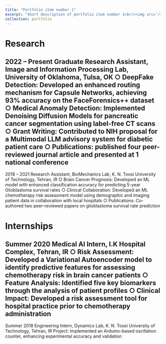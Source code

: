 ```yaml
---
title: "Portfolio item number 1"
excerpt: "Short description of portfolio item number 1<br/><img src='/images/500x300.png'>"
collection: portfolio
---
```


Research
====
2022 – Present Graduate Research Assistant, Image and Information Processing Lab, University of Oklahoma, Tulsa, OK
○ DeepFake Detection: Developed an enhanced routing mechanism for Capsule Networks, achieving 93% accuracy on the
FaceForensics++ dataset
○ Medical Anomaly Detection: Implemented Denoising Diffusion Models for pancreatic cancer segmentation using label-free
CT scans
○ Grant Writing: Contributed to NIH proposal for a Multimodal LLM advisory system for diabetic patient care
○ Publications: published four peer-reviewed journal article and presented at 1 national conference
----
2018 – 2021 Research Assistant, BioMechanics Lab, K. N. Toosi University of Technology, Tehran, IR
○ Brain Cancer Prognosis: Developed an ML model with enhanced classification accuracy for predicting 5-year Glioblastoma
survival rates
○ Clinical Collaboration: Developed an ML chemotherapy risk assessment model using demographic and imaging patient data in
collaboration with local hospitals
○ Publications: Co-authored two peer-reviewed papers on glioblastoma survival rate prediction

Internships
===
Summer 2020 Medical AI Intern, I.K Hospital Complex, Tehran, IR
○ Risk Assessment: Developed a Variational Autoencoder model to identify predictive features for assessing chemotherapy risk in
brain cancer patients
○ Feature Analysis: Identified five key biomarkers through the analysis of patient profiles
○ Clinical Impact: Developed a risk assessment tool for hospital practice prior to chemotherapy administration
---
Summer 2018 Engineering Intern, Dynamics Lab, K. N. Toosi University of Technology, Tehran, IR
Project: Implemented an Arduino-based oscillation counter, enhancing experimental accuracy and validation
